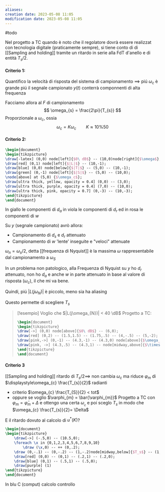 ```yaml
---
aliases: 
creation date: 2023-05-08 11:05
modification date: 2023-05-08 11:05
---
```


#todo 

Nel progetto a TC quando è noto che il regolatore dovrà essere realizzat con tecnologia digitale (praticamente sempre), si tiene conto di di [[Sampling and holding]] tramite un ritardo in serie alla FdT d'anello e di entità $T_{s}/2$.

#### Criterio 1:
Quantifico la velocità di risposta del sistema di campionamento $\implies$ piú $\omega_{c}$ è grande piú il segnale campionato $y(t)$ conterrà componnenti di alta frequenza

Facciamo allora al $F$ di campionamento
$$ \omega_{s} = \frac{2\pi}{T_{s}} $$
Proporzionale a $\omega_{c}$, ossia
$$ \omega_{c} = K\omega_{c}\qquad K \approx 10 \% 50 $$

#### Criterio 2:
```tikz
\begin{document}
\begin{tikzpicture}
\draw[-latex] (0,0) node[left]{$0\ dB$} -- (10,0)node[right]{$\omega$};
\draw[red] (0,1) node[left]{$|L|$} -- (10,-1);
\draw[blue] (0,0) node[below]{$|T|$} -- (5,0) -- (10,-1);
\draw[green] (0,-1) node[left]{$|S|$} -- (5,0) -- (10,0);
\node[above] at (5,0) {$\omega_c$};
\draw[ultra thick, yellow, opacity = 0.4] (0,0) -- (3,0);
\draw[ultra thick, purple, opacity = 0.4] (7,0) -- (10,0);
\draw[ultra thick, pink, opacity = 0.7] (0,-3) -- (10,-3);
\end{tikzpicture}
\end{document}
```


In giallo le componenti di $d_{a}$
in viola le componenti di $d_{r}$
ed in rosa le componenti di $w$

Su $y$ (segnale campionato) avrò allora:
- Campionamento di $d_{s}$ e $d_{r}$ attenuato
- Campionamento di $w$ 'lente' inseguite e "veloci" attenuate

$\omega_{n} = \omega_{s}/2$, detta [[frequenza di Nyquist]] è la massima $\omega$ rappresentabile dal campionamento a $\omega_{S}$

In un problema non patologico, alla Frequenza di Nyquist su $y$ ho $d_{r}$ attenuato, non ho $d_{a}$ e anche $w$ in parte attenuato in base al valore di risposta ($\omega_{c}$), il che mi va bene.

Quindi, piú $|L(j\omega_{N})|$ è piccolo, meno sia ha aliasing

Questo permette di scegliere $T_{s}$

>[!esempio]
>Voglio che $|L(j\omega_{N})| < 40 \dB$
>Progetto a TC:
> ```tikz
>\begin{document}
>\begin{tikzpicture}
>\draw[->] (0,0) node[above]{$0\ dB$} -- (6,0);
>\draw[red] (0,2) -- (1.5,1.5) -- (1.75,.5) -- (4,-.5) -- (5,-2);
>\draw[pink,->] (0,-1) -- (4.3,-1) -- (4.3,0) node[above]{$\omega_{N}$};
>\draw[pink, ->] (4.3,.5) -- (4.3,1) -- node[midway,above]{$\times 2$} (5.3, 1) -- (5.3,.45) node[below]{$\omega_{s}$};
>\end{tikzpicture}
>\end{document}
>```

#### Criterio 3
[[Sampling and holding]] ritardo di $T_{s} / 2 \implies$ non cambia $\omega_{c}$ ma riduce $\varphi_{m}$ di $\displaystyle\omega_{c} \frac{T_{s}}{2}$ radianti
- criterio $\omega_{c} \frac{T_{S}}{2} < tot$
- oppure se voglio $\varphi_{m} = \bar{\varphi_{m}}$
  Progetto a TC con $\varphi_{m} = \bar{\varphi}_{m} + \Delta$ e ottengo una certa $\omega_{_{c}}$ e poi sceglo $T_{s}$ in modo che $\omega_{c} \frac{T_{s}}{2}= \Delta$

E il ritardo dovuto al calcolo di $u^*(K)$? 

```tikz
\begin{document}
\begin{tikzpicture}
	\draw[->] (-.5,0) -- (10.5,0);
	\foreach \x in {0,1,2,3,4,5,6,7,8,9,10}
		\draw (\x,0) -- ++ (0,.2);
	\draw (0,-.1) -- (0,-.2) -- (1,-.2)node[midway,below]{$T_s$} -- (1,-.1);
	\draw[red] (0,0) -- (0,1) -- (.2,1) -- (.2,0);
	\draw[blue] (0,1) -- (.5,1) -- (.5,0);
	\draw[purple] (1)
\end{tikzpicture}
\end{document}
```
In blu C (comput) calcolo controllo
